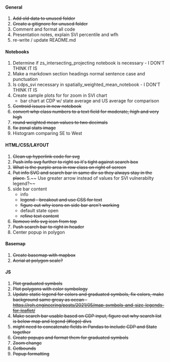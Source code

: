 #### General
1. ~~Add old data to unused folder~~
2. ~~Create a gitignore for unused folder~~
3. Comment and format all code
4. Presentation notes, explain SVI percentile and wfh
5. re-write / update README.md

#### Notebooks
1. Determine if zs_intersecting_projecting notebook is necessary - I DON'T THINK IT IS
2. Make a markdown section headings normal sentence case and punctuation
3. Is cdps_svi necessary in spatially_weighted_mean_notebook - I DON'T THINK IT IS
4. Create sample plots for for zoom in SVI chart
    - bar chart at CDP w/ state average and US average for comparison
5. ~~Centroid issues in new notebook~~
6. ~~convert whp class numbers to a text field for moderate, high and very high~~
7. ~~round weighted mean values to two decimals~~
8. ~~fix zonal stats image~~
9. Histogram comparing SE to West

#### HTML/CSS/LAYOUT
1. ~~Clean up hyperlink code for svg~~
2. ~~Push info svg further to right so it's tight against search box~~
3. ~~What is the purple area in row class on right of screen~~
4. ~~Put info SVG and search bar in same div so they always stay in the place.~~
5.~~ Use greater arrow instead of values for SVI vulnerabilty legend?~~
6. side bar content 
    * info
    * ~~legend - breakout and use CSS for text~~
    * ~~figure out why icons on side bar aren't working~~
    * default state open
    * ~~refine text content~~
7. ~~Remove info svg icon from top~~
8. ~~Push search bar to right in header~~
9. Center popup in polygon


#### Basemap
1. ~~Create basemap with mapbox~~
2. ~~Aerial at polygon scale?~~

#### JS
1. ~~Plot graduated symbols~~
2. ~~Plot polygons with color symbology~~
3. ~~Update static legend for colors and graduated symbols, fix colors, make background same greay as ocean - https://roh.engineering/posts/2021/05/map-symbols-and-size-legends-for-leaflet/~~
4. ~~Make search bar usable based on CDP input, figure out why search list is below map and legend (#logo)  divs~~
5. ~~might need to concatenate fields in Pandas to include CDP and State together~~
6. ~~Create popups and format them for graduated symbols~~
7. ~~Zoom change~~
8. ~~Getbounds~~
9. ~~Popup formatting~~



